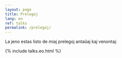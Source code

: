 ```yaml
---
layout: page
title: Prelegoj
lang: eo
ref: talks
permalink: /prelegoj/
---
```


La jeno estas listo de miaj prelegoj antaǔaj kaj venontaj:

{% include talks.eo.html %}

